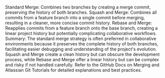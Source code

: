 Standard Merge: Combines two branches by creating a merge commit, preserving the history of both branches.
    Squash and Merge: Combines all commits from a feature branch into a single commit before merging, resulting in a cleaner, more concise commit history.
    Rebase and Merge: Reapplies commits from a feature branch onto the base branch, creating a linear project history but potentially complicating collaborative workflows.
    Summary: The standard merge strategy is often preferred in collaborative environments because it preserves the complete history of both branches, facilitating easier debugging and understanding of the project's evolution. Squash and Merge create a clean history but can obscure the development process, while Rebase and Merge offer a linear history but can be complex and risky if not handled carefully. Refer to the GitHub Docs on Merging and Atlassian Git Tutorials for detailed explanations and best practices.
